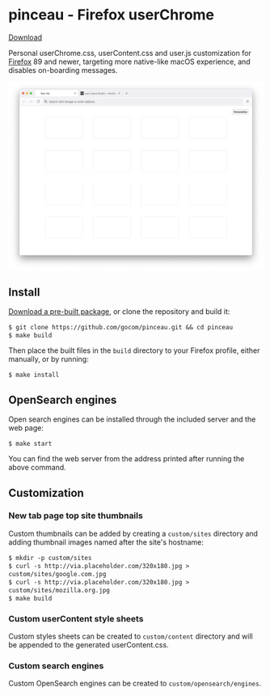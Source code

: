 pinceau - Firefox userChrome
=====

[Download](https://github.com/gocom/pinceau/releases)

Personal userChrome.css, userContent.css and user.js customization for
[Firefox](https://www.mozilla.org/en-US/firefox/new/) 89 and newer, targeting more native-like macOS experience,
and disables on-boarding messages.

[![Screenshot](https://raw.githubusercontent.com/gocom/pinceau/screenshots/images/firefox.png)](https://raw.githubusercontent.com/gocom/pinceau/screenshots/images/firefox.png)

Install
----

[Download a pre-built package](https://github.com/gocom/pinceau/releases), or clone the repository and build it:

```
$ git clone https://github.com/gocom/pinceau.git && cd pinceau
$ make build
```

Then place the built files in the `build` directory to your Firefox profile, either manually, or by running:

```
$ make install
```

OpenSearch engines
-----

Open search engines can be installed through the included server and the web page:

```
$ make start
```

You can find the web server from the address printed after running the above command.

Customization
-----

### New tab page top site thumbnails

Custom thumbnails can be added by creating a `custom/sites` directory and adding thumbnail images named after the site's hostname:

```
$ mkdir -p custom/sites
$ curl -s http://via.placeholder.com/320x180.jpg > custom/sites/google.com.jpg
$ curl -s http://via.placeholder.com/320x180.jpg > custom/sites/mozilla.org.jpg
$ make build
```

### Custom userContent style sheets

Custom styles sheets can be created to `custom/content` directory and will be appended to the generated userContent.css.

### Custom search engines

Custom OpenSearch engines can be created to `custom/opensearch/engines`.
